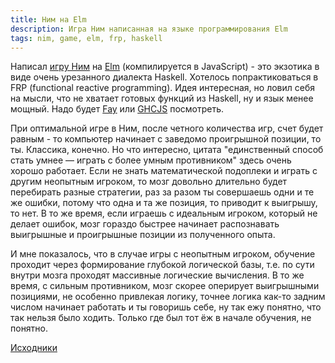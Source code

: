 ```yaml
---
title: Ним на Elm
description: Игра Ним написанная на языке программирования Elm
tags: nim, game, elm, frp, haskell
---
```


Написал [игру Ним](/elmnim/) на [Elm](http://elm-lang.org/) (компилируется в JavaScript) - это экзотика в виде очень урезанного диалекта Haskell. Хотелось 
попрактиковаться в FRP (functional reactive programming). Идея интересная, но ловил себя на мысли, что не хватает готовых функций из Haskell, 
ну и язык менее мощный. Надо будет [Fay](https://github.com/faylang/fay/wiki) или [GHCJS](https://github.com/ghcjs/ghcjs) посмотреть.

При оптимальной игре в Ним, после четного количества игр, счет будет равным - то компьютер начинает с заведомо проигрышной позиции, то ты. Классика, конечно.
Но что интересно, цитата "единственный способ стать умнее — играть с более умным противником" здесь очень хорошо работает. Если не знать математической 
подоплеки и играть с другим неопытным игроком, то мозг довольно длительно будет перебирать разные стратегии, раз за разом ты совершаешь одни и те же ошибки, 
потому что одна и та же позиция, то приводит к выигрышу, то нет. В то же время, если играешь с идеальным игроком, который не делает ошибок, мозг гораздо 
быстрее начинает распознавать выигрышные и проигрышные позиции из полученного опыта.

И мне показалось, что в случае игры с неопытным игроком, обучение проходит через формирование глубокой логической базы, т.е. по сути внутри мозга проходят 
массивные логические вычисления. В то же время, с сильным противником, мозг скорее оперирует выигрышными позициями, не особенно привлекая логику, 
точнее логика как-то задним числом начинает работать и ты говоришь себе, ну так ежу понятно, что так нельзя было ходить. Только где был тот ёж в начале 
обучения, не понятно.

[Исходники](https://github.com/dimchansky/elmnim)